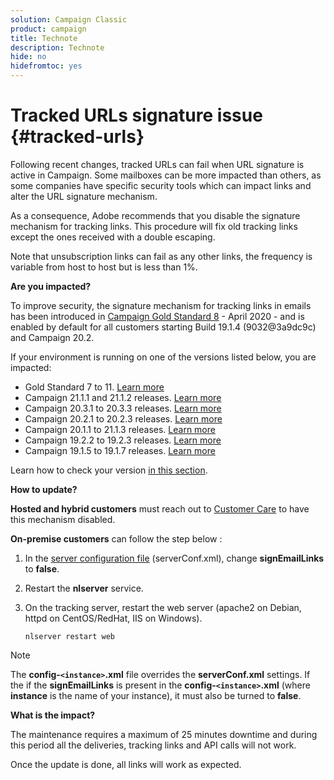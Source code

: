 ```yaml
---
solution: Campaign Classic
product: campaign
title: Technote
description: Technote
hide: no
hidefromtoc: yes
---
```

# Tracked URLs signature issue {#tracked-urls}

Following recent changes, tracked URLs can fail when URL signature is active in Campaign. Some mailboxes can be more impacted than others, as some companies have specific security tools which can impact links and alter the URL signature mechanism.

As a consequence, Adobe recommends that you disable the signature mechanism for tracking links. This procedure will fix old tracking links except the ones received with a double escaping.

Note that unsubscription links can fail as any other links, the frequency is variable from host to host but is less than 1%.

**Are you impacted?**

To improve security, the signature mechanism for tracking links in emails has been introduced in [Campaign Gold Standard 8](../rn/using/gold-standard.md#gs8) - April 2020 - and is enabled by default for all customers starting Build 19.1.4 (9032@3a9dc9c) and Campaign 20.2.

If your environment is running on one of the versions listed below, you are impacted:

* Gold Standard 7 to 11. [Learn more](../rn/using/gold-standard.md)
* Campaign 21.1.1 and 21.1.2 releases. [Learn more](../rn/using/latest-release.md)
* Campaign 20.3.1 to 20.3.3 releases. [Learn more](../rn/using/release--20-3.md)
* Campaign 20.2.1 to 20.2.3 releases. [Learn more](../rn/using/release--20-2.md)
* Campaign 20.1.1 to 21.1.3 releases. [Learn more](../rn/using/release--20-1.md)
* Campaign 19.2.2 to 19.2.3 releases. [Learn more](../rn/using/release--19-2.md)
* Campaign 19.1.5 to 19.1.7 releases. [Learn more](../rn/using/release--19-1.md)

Learn how to check your version [in this section](../platform/using/launching-adobe-campaign.md#getting-your-campaign-version).

**How to update?**

**Hosted and hybrid customers** must reach out to [Customer Care](https://helpx.adobe.com/enterprise/using/support-for-experience-cloud.html) to have this mechanism disabled.

**On-premise customers** can follow the step below :

1. In the [server configuration file](../installation/using/the-server-configuration-file.md) (serverConf.xml), change **signEmailLinks** to **false**.
1. Restart the **nlserver** service.
1. On the tracking server, restart the web server (apache2 on Debian, httpd on CentOS/RedHat, IIS on Windows).

    ```
    nlserver restart web
    ```

>[!NOTE]
>
>The **config-`<instance>`.xml** file overrides the **serverConf.xml** settings. If the  if the **signEmailLinks** is present in the  **config-`<instance>`.xml** (where **instance** is the name of your instance), it must also be turned to **false**.
>

**What is the impact?**

The maintenance requires a maximum of 25 minutes downtime and during this period all the deliveries, tracking links and API calls will not work.

Once the update is done, all links will work as expected.

